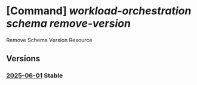 # [Command] _workload-orchestration schema remove-version_

Remove Schema Version Resource

## Versions

### [2025-06-01](/Resources/mgmt-plane/L3N1YnNjcmlwdGlvbnMve30vcmVzb3VyY2Vncm91cHMve30vcHJvdmlkZXJzL21pY3Jvc29mdC5lZGdlL3NjaGVtYXMve30vcmVtb3ZldmVyc2lvbg==/2025-06-01.xml) **Stable**

<!-- mgmt-plane /subscriptions/{}/resourcegroups/{}/providers/microsoft.edge/schemas/{}/removeversion 2025-06-01 -->
